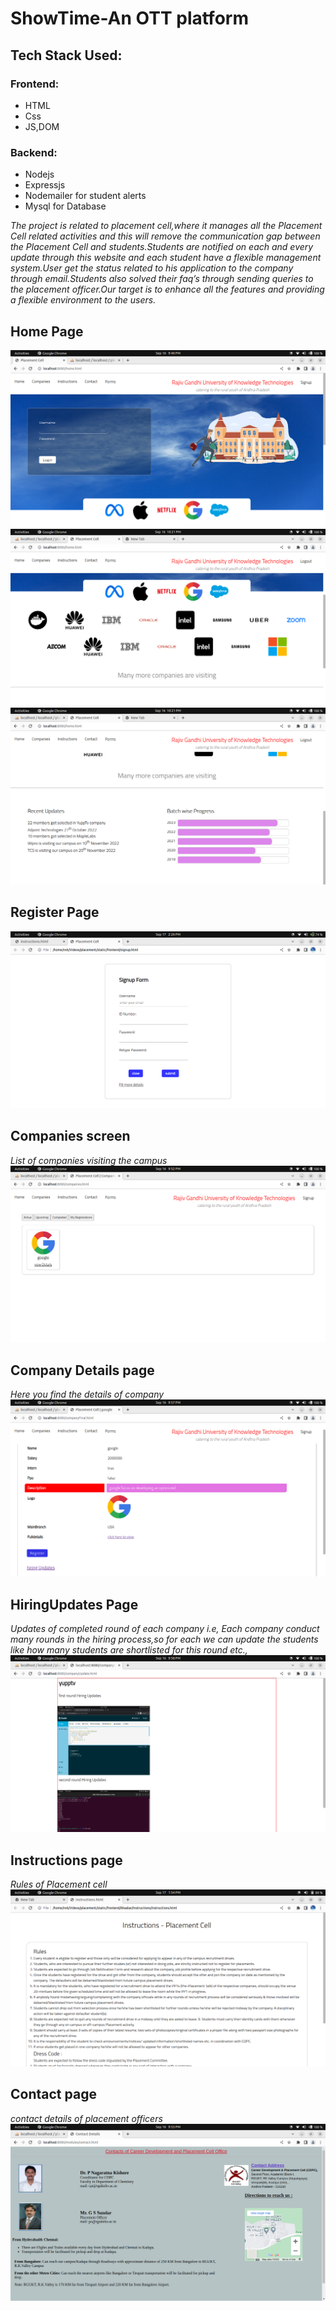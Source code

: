 <h1>ShowTime-An OTT platform</h1>
<h2>Tech Stack Used:</h2>
<h3>Frontend:</h3>
<ul>
	<li>HTML</li>
	<li>Css</li>
	<li>JS,DOM</li>
</ul>
<h3>Backend:</h3>
<ul>
	<li>Nodejs</li>
	<li>Expressjs</li>
	<li>Nodemailer for student alerts</li>
	<li>Mysql for Database</li>
</ul>
<i>The project is related to placement cell,where it manages all the
Placement Cell related activities and this will remove the communication gap
between the Placement Cell and students.Students are notified on each and
every update through this website and each student have a flexible
management system.User get the status related to his application to
the company through email.Students also solved their faq’s through
sending queries to the placement officer.Our target is to enhance all
the features and providing a flexible environment to the users.</i>
<h2>Home Page</h2>
<img src="readmeFiles/home1.png" >
<img src="readmeFiles/home2.png" >
<img src="readmeFiles/home3.png" >
<h2>Register Page</h2>
<img src="readmeFiles/SignUp.png" >
<h2>Companies screen</h2>
<i>List of companies visiting the campus</i>
<img src="readmeFiles/companies.png" >
<h2>Company Details page</h2>
<i>Here you find the details of company</i>
<img src="readmeFiles/companyDetails.png" >
<h2>HiringUpdates Page</h2>
<i>Updates of completed round of each company i.e, Each company conduct many rounds in the hiring process,so for each we can update the students like how many students are shortlisted for this round etc.,</i>
<img src="readmeFiles/HiringUpdates.png" >
<h2>Instructions page</h2>
<i>Rules of Placement cell</i>
<img src="readmeFiles/Instructions.png" >
<h2>Contact page</h2>
<i>contact details of placement officers</i>
<img src="readmeFiles/contact.png" >

